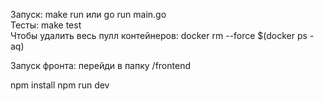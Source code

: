 Запуск: make run или go run main.go \
Тесты: make test \
Чтобы удалить весь пулл контейнеров: docker rm --force $(docker ps -aq)

Запуск фронта:
перейди в папку /frontend

npm install
npm run dev
